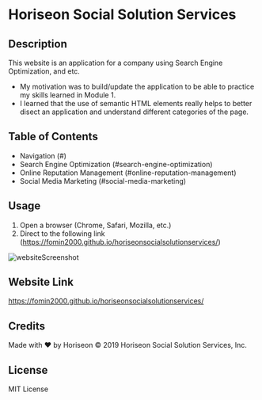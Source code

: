 # Horiseon Social Solution Services

## Description

This website is an application for a company using Search Engine Optimization, and etc.

- My motivation was to build/update the application to be able to practice my skills learned in Module 1.
- I learned that the use of semantic HTML elements really helps to better disect an application and understand different categories of the page.

## Table of Contents

- Navigation (#)
- Search Engine Optimization (#search-engine-optimization)
- Online Reputation Management (#online-reputation-management)
- Social Media Marketing (#social-media-marketing)

## Usage 

1. Open a browser (Chrome, Safari, Mozilla, etc.)
2. Direct to the following link (https://fomin2000.github.io/horiseonsocialsolutionservices/)

![websiteScreenshot](./assets/images/horiseonScreenShot.png)

## Website Link
https://fomin2000.github.io/horiseonsocialsolutionservices/

## Credits

Made with ❤️️ by Horiseon
© 2019 Horiseon Social Solution Services, Inc.

## License 

MIT License


